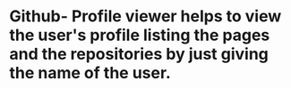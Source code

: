 # Github- Profile viewer helps to view the user's profile listing the pages and the repositories by just giving the name of the user.

